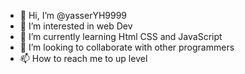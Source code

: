 - 👋 Hi, I’m @yasserYH9999
- 👀 I’m interested in web Dev
- 🌱 I’m currently learning Html CSS and JavaScript
- 💞️ I’m looking to collaborate with other programmers
- 📫 How to reach me to up level

<!---
yasserYH9999/yasserYH9999 is a ✨ special ✨ repository because its `README.md` (this file) appears on your GitHub profile.
You can click the Preview link to take a look at your changes.
--->

